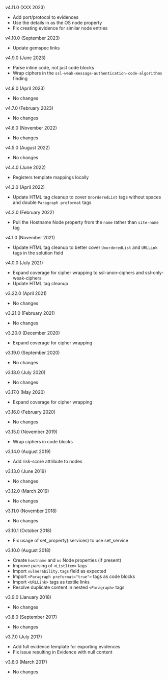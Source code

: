 v4.11.0 (XXX 2023)
  - Add port/protocol to evidences
  - Use the details in <os> as the OS node property
  - Fix creating evidence for similar node entries

v4.10.0 (September 2023)
  - Update gemspec links

v4.9.0 (June 2023)
  - Parse inline code, not just code blocks
  - Wrap ciphers in the `ssl-weak-message-authentication-code-algorithms` finding

v4.8.0 (April 2023)
  - No changes

v4.7.0 (February 2023)
  - No changes

v4.6.0 (November 2022)
  - No changes

v4.5.0 (August 2022)
  - No changes

v4.4.0 (June 2022)
  - Registers template mappings locally

v4.3.0 (April 2022)
  - Update HTML tag cleanup to cover `UnorderedList` tags without spaces and double `Paragraph preformat` tags

v4.2.0 (February 2022)
  - Pull the Hostname Node property from the `name` rather than `site-name` tag

v4.1.0 (November 2021)
  - Update HTML tag cleanup to better cover `UnorderedList` and `URLLink` tags in the solution field

v4.0.0 (July 2021)
  - Expand coverage for cipher wrapping to ssl-anon-ciphers and ssl-only-weak-ciphers
  - Update HTML tag cleanup

v3.22.0 (April 2021)
  - No changes

v3.21.0 (February 2021)
  - No changes

v3.20.0 (December 2020)
  - Expand coverage for cipher wrapping

v3.19.0 (September 2020)
  - No changes

v3.18.0 (July 2020)
  - No changes

v3.17.0 (May 2020)
  - Expand coverage for cipher wrapping

v3.16.0 (February 2020)
  - No changes

v3.15.0 (November 2019)
  - Wrap ciphers in code blocks

v3.14.0 (August 2019)
  - Add risk-score attribute to nodes

v3.13.0 (June 2019)
  - No changes

v3.12.0 (March 2019)
  - No changes

v3.11.0 (November 2018)
  - No changes

v3.10.1 (October 2018)
  - Fix usage of set_property(:services) to use set_service

v3.10.0 (August 2018)
  - Create `hostname` and `os` Node properties (if present)
  - Improve parsing of `<ListItem>` tags
  - Import `vulnerability.tags` field as expected
  - Import `<Paragraph preformat="true">` tags as code blocks
  - Import `<URLLink>` tags as textile links
  - Resolve duplicate content in nested `<Paragraph>` tags

v3.9.0 (January 2018)
  - No changes

v3.8.0 (September 2017)
  - No changes

v3.7.0 (July 2017)
  - Add full evidence template for exporting evidences
  - Fix issue resulting in Evidence with null content

v3.6.0 (March 2017)
  - No changes
